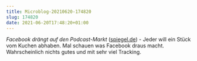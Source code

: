 ```yaml
---
title: Microblog-20210620-174820
slug: 174820
date: 2021-06-20T17:48:20+01:00
---
```


_Facebook drängt auf den Podcast-Markt_ ([spiegel.de](https://www.spiegel.de/netzwelt/apps/facebook-draengt-auf-den-podcast-markt-a-ffcd772d-9c0c-42e2-a007-94944fe5514d)) - Jeder will ein Stück vom Kuchen abhaben. Mal schauen was Facebook draus macht. Wahrscheinlich nichts gutes und mit sehr viel Tracking. 
